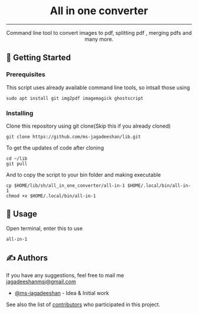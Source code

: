 <h1 align="center">All in one converter</h1>


---

<p align="center"> Command line tool to convert images to pdf, splitting pdf , merging pdfs and many more.
    <br> 
</p>

## 🏁 Getting Started <a name = "getting_started"></a>
### Prerequisites

This script uses already available command line tools, so intsall those using<br>
```
sudo apt install git img2pdf imagemagick ghostscript
```

### Installing

Clone this repository using git clone(Skip this if you already cloned)


```
git clone https://github.com/ms-jagadeeshan/lib.git
```
To get the updates of code after cloning
```
cd ~/lib
git pull
```
And to copy the script to your bin folder and making executable

```
cp $HOME/lib/sh/all_in_one_converter/all-in-1 $HOME/.local/bin/all-in-1
chmod +x $HOME/.local/bin/all-in-1
```

## 🎈 Usage

Open terminal, enter this to use
```
all-in-1
```


## ✍️ Authors 

 If you have any suggestions, feel free to mail me jagadeeshanmsj@gmail.com
- [@ms-jagadeeshan](https://github.com/ms-jagadeeshan) - Idea & Initial work

See also the list of [contributors](https://github.com/kylelobo/ms-jagadeeshan/contributors) who participated in this project.
